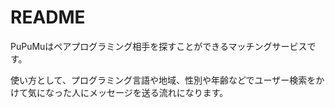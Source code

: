 # README

PuPuMuはペアプログラミング相手を探すことができるマッチングサービスです。

使い方として、プログラミング言語や地域、性別や年齢などでユーザー検索をかけて気になった人にメッセージを送る流れになります。


